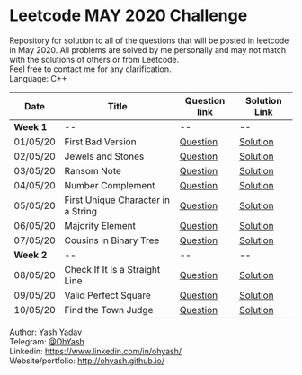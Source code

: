 # Leetcode MAY 2020 Challenge
Repository for solution to all of the questions that will be posted in leetcode in May 2020. All problems are solved by me personally and may not match with the solutions of others or from Leetcode.  
Feel free to contact me for any clarification.  
Language: C++  

| Date | Title | Question link | Solution Link |
|--|--|--|--|
| **Week 1** | -- | -- | -- |
| 01/05/20 | First Bad Version | [Question](https://leetcode.com/explore/challenge/card/may-leetcoding-challenge/534/week-1-may-1st-may-7th/3316/) | [Solution](solutions/May_1_FirstBadVersion.cpp) |
| 02/05/20 | Jewels and Stones | [Question](https://leetcode.com/explore/challenge/card/may-leetcoding-challenge/534/week-1-may-1st-may-7th/3317/) | [Solution](solutions/May_2_JewelsAndStones.cpp) |
| 03/05/20 | Ransom Note | [Question](https://leetcode.com/explore/challenge/card/may-leetcoding-challenge/534/week-1-may-1st-may-7th/3318/) | [Solution](solutions/May_3_RansomNote.cpp) |
| 04/05/20 | Number Complement | [Question](https://leetcode.com/explore/challenge/card/may-leetcoding-challenge/534/week-1-may-1st-may-7th/3319/) | [Solution](solutions/May_4_NumberComplement.cpp) |
| 05/05/20 | First Unique Character in a String | [Question](https://leetcode.com/explore/challenge/card/may-leetcoding-challenge/534/week-1-may-1st-may-7th/3320/) | [Solution](solutions/May_5_FirstUniqueCharacterInAString.cpp) |
| 06/05/20 | Majority Element | [Question](https://leetcode.com/explore/challenge/card/may-leetcoding-challenge/534/week-1-may-1st-may-7th/3321/) | [Solution](solutions/May_6_MajorityElement.cpp) |
| 07/05/20 | Cousins in Binary Tree | [Question](https://leetcode.com/explore/challenge/card/may-leetcoding-challenge/534/week-1-may-1st-may-7th/3322/) | [Solution](solutions/May_7_CousinsInBinaryTree.cpp) |
| **Week 2** | -- | -- | -- |
| 08/05/20 | Check If It Is a Straight Line | [Question](https://leetcode.com/explore/challenge/card/may-leetcoding-challenge/534/week-1-may-1st-may-7th/3323/) | [Solution](solutions/May_8_CheckIfItIsAStraightLine.cpp) |
| 09/05/20 | Valid Perfect Square | [Question](https://leetcode.com/explore/challenge/card/may-leetcoding-challenge/534/week-1-may-1st-may-7th/3324/) | [Solution](solutions/May_9_ValidPerfectSquare.cpp) |
| 10/05/20 | Find the Town Judge | [Question](https://leetcode.com/explore/challenge/card/may-leetcoding-challenge/534/week-1-may-1st-may-7th/3324/) | [Solution](solutions/May_10_FindTheTownJudge.cpp) |



Author: Yash Yadav  
Telegram: [@OhYash](https://t.me/ohyash)  
Linkedin: https://www.linkedin.com/in/ohyash/  
Website/portfolio: http://ohyash.github.io/  
